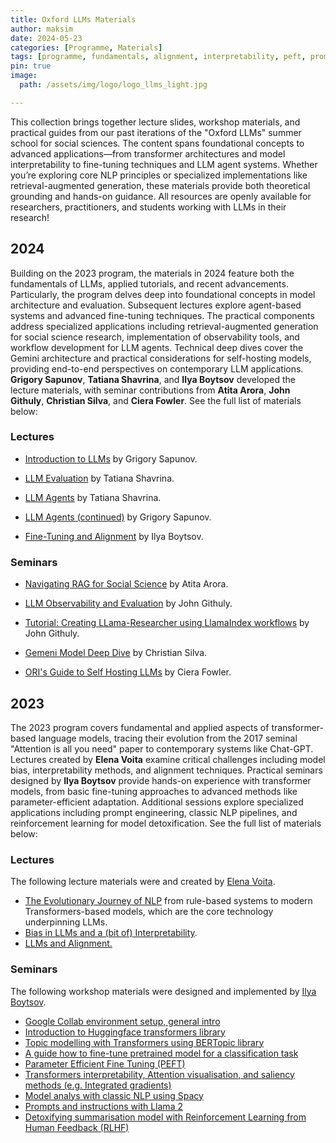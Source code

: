 ```yaml
---
title: Oxford LLMs Materials
author: maksim
date: 2024-05-23
categories: [Programme, Materials]
tags: [programme, fundamentals, alignment, interpretability, peft, prompts, llama2]
pin: true
image:
  path: /assets/img/logo/logo_llms_light.jpg

---
```


This collection brings together lecture slides, workshop materials, and practical guides from our past iterations of the "Oxford LLMs" summer school for social sciences. The content spans foundational concepts to advanced applications—from transformer architectures and model interpretability to fine-tuning techniques and LLM agent systems. Whether you’re exploring core NLP principles or specialized implementations like retrieval-augmented generation, these materials provide both theoretical grounding and hands-on guidance. All resources are openly available for researchers, practitioners, and students working with LLMs in their research!


## 2024

Building on the 2023 program, the materials in 2024 feature both the fundamentals of LLMs, applied tutorials, and recent advancements. Particularly, the program delves deep into foundational concepts in model architecture and evaluation. Subsequent lectures explore agent-based systems and advanced fine-tuning techniques. The practical components address specialized applications including retrieval-augmented generation for social science research, implementation of observability tools, and workflow development for LLM agents. Technical deep dives cover the Gemini architecture and practical considerations for self-hosting models, providing end-to-end perspectives on contemporary LLM applications. **Grigory Sapunov**, **Tatiana Shavrina**, and **Ilya Boytsov** developed the lecture materials, with seminar contributions from **Atita Arora**, **John Githuly**, **Christian Silva**, and **Ciera Fowler**. See the full list of materials below:

### Lectures

- [Introduction to LLMs](https://docs.google.com/presentation/d/1avuQJE-Gf8t0an-sinXqkvKjzv1u4rLpO94ONOE_Vx4/edit#slide=id.p) by Grigory Sapunov.

- [LLM Evaluation](https://docs.google.com/presentation/d/1n_wwOPwbK9FPkVMKGA9Vneya4Jaf4lh13D9YO9byves/edit#slide=id.g303d6023e88_1_58) by Tatiana Shavrina.

- [LLM Agents](https://docs.google.com/presentation/d/10-6Erne_Fo62y2i4OOEaNkGTrcEEIk9sOObuSJlhR80/edit#slide=id.g303d938f784_1_58) by Tatiana Shavrina.

- [LLM Agents (continued)](https://docs.google.com/presentation/d/1Zlt3ARDbGBhVvmPaz7omaj6MlXIlIOFs7wm6P8GGrpc/edit#slide=id.p) by Grigory Sapunov.

- [Fine-Tuning and Alignment](https://docs.google.com/presentation/d/1-Kf059z24W65GgPNbjw6vOvABFOdxFf4BD_Hsenc-U8/edit) by Ilya Boytsov.


### Seminars

- [Navigating RAG for Social Science](https://docs.google.com/presentation/d/1ngAVq0Ks3_rgDw5Qnif_A483G6M6RoL2shVklabrYDI/edit#slide=id.g1ff45be8172_1_0) by Atita Arora.

- [LLM Observability and Evaluation](https://docs.google.com/presentation/d/1wCGSwBqo4iNx_MQXwQLHRyVW__t8UlMU9K6HPLmq4hM/edit#slide=id.g2f39ad35ae4_0_641) by John Githuly.

- [Tutorial: Creating LLama-Researcher using LlamaIndex workflows](https://github.com/Jgilhuly/Llama-Researcher) by John Githuly.

- [Gemeni Model Deep Dive](https://docs.google.com/presentation/d/1-_vJmcpJjDAY5zh60DR834yUwYyR-XlSZ5amC0sLfZg/edit?usp=sharing) by Christian Silva.

- [ORI's Guide to Self Hosting LLMs](/assets/presentations/oxford_llm_lecture_fowler.pdf) by Ciera Fowler.



## 2023

The 2023 program covers fundamental and applied aspects of transformer-based language models, tracing their evolution from the 2017 seminal "Attention is all you need" paper to contemporary systems like Chat-GPT. Lectures created by **Elena Voita** examine critical challenges including model bias, interpretability methods, and alignment techniques. Practical seminars designed by **Ilya Boytsov** provide hands-on experience with transformer models, from basic fine-tuning approaches to advanced methods like parameter-efficient adaptation. Additional sessions explore specialized applications including prompt engineering, classic NLP pipelines, and reinforcement learning for model detoxification. See the full list of materials below:

### Lectures

The following lecture materials were and created by [Elena Voita](https://lena-voita.github.io/).
- [The Evolutionary Journey of NLP](https://github.com/antndlcrx/oxford-llms-workshop/blob/main/materials/lectures/day_1/The%20Evolutionary%20Journey%20in%20NLP.pdf) from rule-based systems to modern Transformers-based models, which are the core technology underpinning LLMs. 
- [Bias in LLMs and a (bit of) Interpretability](https://github.com/antndlcrx/oxford-llms-workshop/blob/main/materials/lectures/day_2/Bias%20in%20LLMs%20and%20interpretability.pdf). 
- [LLMs and Alignment.](https://github.com/antndlcrx/oxford-llms-workshop/blob/main/materials/lectures/day_3/Prompt%20engineering%2C%20RHLF%2C%20ChatGPT.pdf)


### Seminars

The following workshop materials were designed and implemented by [Ilya Boytsov](https://www.linkedin.com/in/ieboytsov/).

- [Google Collab environment setup, general intro](https://github.com/antndlcrx/oxford-llms-workshop/blob/main/materials/seminars/day_1/0_Env%20setup%20and%20intro.ipynb)
- [Introduction to Huggingface transformers library](https://github.com/antndlcrx/oxford-llms-workshop/blob/main/materials/seminars/day_1/1_Intro%20to%20transformers.ipynb)
- [Topic modelling with Transformers using BERTopic library](https://github.com/antndlcrx/oxford-llms-workshop/blob/main/materials/seminars/day_1/2_Topic%20modelling%20with%20transformers.ipynb)
- [A guide how to fine-tune pretrained model for a classification task](https://github.com/antndlcrx/oxford-llms-workshop/blob/main/materials/seminars/day_1/3_Fine%20tune%20pretrained%20model.ipynb)
- [Parameter Efficient Fine Tuning (PEFT)](https://github.com/antndlcrx/oxford-llms-workshop/blob/main/materials/seminars/day_2/4_Parameter%20efficient%20fine%20tuning.ipynb)
- [Transformers interpretability, Attention visualisation, and saliency methods (e.g. Integrated gradients)](https://github.com/antndlcrx/oxford-llms-workshop/blob/main/materials/seminars/day_2/5_Transformers%20interpretability.ipynb)
- [Model analys with classic NLP using Spacy](https://github.com/antndlcrx/oxford-llms-workshop/blob/main/materials/seminars/day_2/6_Sentiment%20analysis%20with%20classic%20NLP.ipynb)
- [Prompts and instructions with Llama 2](https://github.com/antndlcrx/oxford-llms-workshop/blob/main/materials/seminars/day_3/7_Prompts%20and%20instructions%20with%20Llama%202.ipynb)
- [Detoxifying summarisation model with Reinforcement Learning from Human Feedback (RLHF)](https://github.com/antndlcrx/oxford-llms-workshop/blob/main/materials/seminars/day_3/8_LLMs%20alignment%20with%20RLHF.ipynb)
